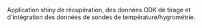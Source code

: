 Application shiny de récupération, des données ODK de tirage et d'intégration des données de sondes de température/hygrométrie.
